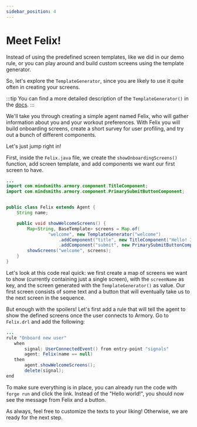 ```yaml
---
sidebar_position: 4
---
```


# Meet Felix!

Instead of using the predefined screen templates, like we did in our demo rule, or you can play around and build custom screens using the template generator. 

So, let's explore the `TemplateGenerator`, since you are likely to use it quite often in creating your screens.

:::tip
You can find a more detailed description of the `TemplateGenerator()` in the [docs](/docs/integrations/web).
:::

We'll take you through creating a simple agent named Felix, who will gather information about you and your workout preferences. 
With Felix you will build onboarding screens, create a short survey for user profiling, and try out a bunch of different components.

Let's just jump right in!

First, inside the `Felix.java` file, we create the `showOnboardingScreens()` function, add screen template, and add components we want our first screen to have.  

```java title="java/agents/Felix.java"
...
import com.mindsmiths.armory.component.TitleComponent;
import com.mindsmiths.armory.component.PrimarySubmitButtonComponent;


public class Felix extends Agent {
    String name;

    public void showWelcomeScreens() {
        Map<String, BaseTemplate> screens = Map.of(
                "welcome", new TemplateGenerator("welcome")      
                    .addComponent("title", new TitleComponent("Hello! I'm Felix and I'm here to help you find the best workout plan for you. Ready?")) 
                    .addComponent("submit", new PrimarySubmitButtonComponent("submit", "Cool, let's go!", "askForName")));
        showScreens("welcome", screens);
    }
}
```
Let's look at this code real quick: we first create a map of screens we want to show (currently containing just a single screen), with the `screenName` as key, 
and the screen generated with the `TemplateGenerator()` as value. Our first screen consists of some text and a button that will eventually take us to the next screen in the sequence.

But enough with the spoilers! Let's first add a rule that will tell the agent to show the defined screens once the user connects to Armory.
Go to ```Felix.drl``` and add the following:

```java title="rules/felix/Felix.drl"
...
rule "Onboard new user"
   when
       signal: UserConnectedEvent() from entry-point "signals"
       agent: Felix(name == null)
   then
       agent.showWelcomeScreens();
       delete(signal);
end
```

To make sure everything is in place, you can already run the code with `forge run` and click the link. Instead of the "Hello world!", you should now see the message from Felix and a button.

As always, feel free to customize the texts to your liking! Otherwise, we are ready for the next step.